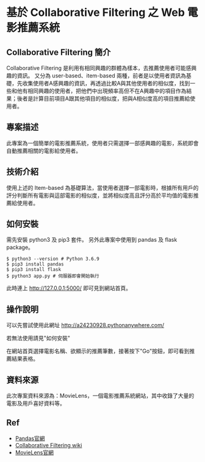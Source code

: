 # 基於 Collaborative Filtering 之 Web 電影推薦系統

## Collaborative Filtering 簡介
Collaborative Filtering 是利用有相同興趣的群體為樣本，去推薦使用者可能感興趣的資訊。
又分為 user-based、item-based 兩種，前者是以使用者資訊為基礎，先收集使用者A感興趣的資訊，再透過比較A與其他使用者的相似度，找到一些和他有相同興趣的使用者，把他們中出現頻率高但不在A興趣中的項目作為結果；後者是計算目前項目A跟其他項目的相似度，把與A相似度高的項目推薦給使用者。

## 專案描述
此專案為一個簡單的電影推薦系統，使用者只需選擇一部感興趣的電影，系統即會自動推薦相關的電影給使用者。

## 技術介紹
使用上述的 Item-based 為基礎算法，當使用者選擇一部電影時，根據所有用戶的評分判斷所有電影與這部電影的相似度，並將相似度高且評分高於平均值的電影推薦給使用者。

## 如何安裝

需先安裝 python3 及 pip3 套件。
另外此專案中使用到 pandas 及 flask package。

``` shell
$ python3 --version # Python 3.6.9
$ pip3 install pandas
$ pip3 install flask
$ python3 app.py # 伺服器即會開始執行
```
此時連上 http://127.0.0.1:5000/ 即可見到網站首頁。

## 操作說明
可以先嘗試使用此網址 http://a24230928.pythonanywhere.com/

若無法使用請見"如何安裝"

在網站首頁選擇電影名稱、欲顯示的推薦筆數，接著按下"Go"按鈕，即可看到推薦結果表格。

## 資料來源
此次專案資料來源為：MovieLens，一個電影推薦系統網站，其中收錄了大量的電影及用戶喜好資料等。

## Ref
 - [Pandas官網](https://pandas.pydata.org/pandas-docs/stable/reference/api/pandas.DataFrame.corrwith.html)
 - [Collaborative Filtering wiki](https://zh.wikipedia.org/wiki/%E5%8D%94%E5%90%8C%E9%81%8E%E6%BF%BE)
 - [MovieLens官網](https://movielens.org/)
